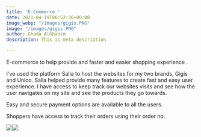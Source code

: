 ```yaml
---
title: 'E-Commerce '
date: 2021-04-19T06:52:36+00:00
image_webp: "/images/gigis.PNG"
image: "/images/gigis.PNG"
author: Ghada AlGhanim
description: This is meta description

---
```

E-commerce to help provide and faster and easier shopping experience .

I've used the platform Salla to host the websites for my two brands, Gigis and Unico. Salla helped provide many features to create fast and easy user experience. I have access to keep track our websites visits and see how the user navigates on my site and see the products they go towards. 

Easy and secure payment options are available to all the users.

Shoppers have access to track their orders using their order no.

![](/images/unico.PNG)![](/images/gigis.PNG)
